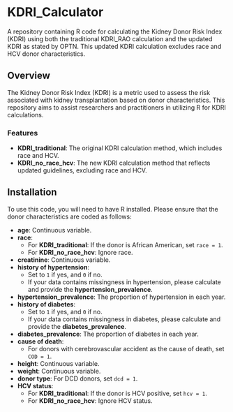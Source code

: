 # KDRI_Calculator

A repository containing R code for calculating the Kidney Donor Risk Index (KDRI) using both the traditional KDRI_RAO calculation and the updated KDRI as stated by OPTN. This updated KDRI calculation excludes race and HCV donor characteristics.

## Overview

The Kidney Donor Risk Index (KDRI) is a metric used to assess the risk associated with kidney transplantation based on donor characteristics. This repository aims to assist researchers and practitioners in utilizing R for KDRI calculations.

### Features
- **KDRI_traditional**: The original KDRI calculation method, which includes race and HCV.
- **KDRI_no_race_hcv**: The new KDRI calculation method that reflects updated guidelines, excluding race and HCV.

## Installation

To use this code, you will need to have R installed. Please ensure that the donor characteristics are coded as follows:

- **age**: Continuous variable.
- **race**:
  - For **KDRI_traditional**: If the donor is African American, set `race = 1`.
  - For **KDRI_no_race_hcv**: Ignore race.
- **creatinine**: Continuous variable.
- **history of hypertension**: 
  - Set to `1` if yes, and `0` if no. 
  - If your data contains missingness in hypertension, please calculate and provide the **hypertension_prevalence**.
- **hypertension_prevalence**: The proportion of hypertension in each year.
- **history of diabetes**: 
  - Set to `1` if yes, and `0` if no. 
  - If your data contains missingness in diabetes, please calculate and provide the **diabetes_prevalence**.
- **diabetes_prevalence**: The proportion of diabetes in each year.
- **cause of death**: 
  - For donors with cerebrovascular accident as the cause of death, set `COD = 1`.
- **height**: Continuous variable.
- **weight**: Continuous variable.
- **donor type**: For DCD donors, set `dcd = 1`.
- **HCV status**: 
  - For **KDRI_traditional**: If the donor is HCV positive, set `hcv = 1`.
  - For **KDRI_no_race_hcv**: Ignore HCV status. 



